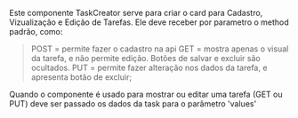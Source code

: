 Este componente TaskCreator serve para criar o card para Cadastro, Vizualização e Edição de Tarefas.
Ele deve receber por parametro o method padrão, como: 
>POST = permite fazer o cadastro na api
>GET = mostra apenas o visual da tarefa, e não permite edição. Botões de salvar e excluir são ocultados.
>PUT = permite fazer alteração nos dados da tarefa, e apresenta botão de excluir;

Quando o componente é usado para mostrar ou editar uma tarefa (GET ou PUT) deve ser passado os dados da task para o parâmetro 'values'